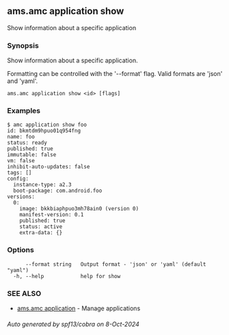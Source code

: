 ## ams.amc application show

Show information about a specific application

### Synopsis

Show information about a specific application.

Formatting can be controlled with the '--format' flag.
Valid formats are 'json' and 'yaml'.

```
ams.amc application show <id> [flags]
```

### Examples

```
$ amc application show foo
id: bkmtdm9hpuo01q954fng
name: foo
status: ready
published: true
immutable: false
vm: false
inhibit-auto-updates: false
tags: []
config:
  instance-type: a2.3
  boot-package: com.android.foo
versions:
  0:
    image: bkkbiaphpuo3mh78ain0 (version 0)
    manifest-version: 0.1
    published: true
    status: active
    extra-data: {}

```

### Options

```
      --format string   Output format - 'json' or 'yaml' (default "yaml")
  -h, --help            help for show
```

### SEE ALSO

* [ams.amc application](ams.amc_application.md)	 - Manage applications

###### Auto generated by spf13/cobra on 8-Oct-2024
